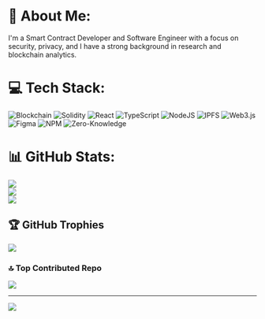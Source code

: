 
# 💫 About Me:
I'm a Smart Contract Developer and Software Engineer with a focus on security, privacy, and I have a strong background in research and blockchain analytics.  


# 💻 Tech Stack:
![Blockchain](https://img.shields.io/badge/blockchain-%23000000.svg?style=for-the-badge&logo=bitcoin&logoColor=white) ![Solidity](https://img.shields.io/badge/Solidity-%23363636.svg?style=for-the-badge&logo=solidity&logoColor=white) ![React](https://img.shields.io/badge/react-%2320232a.svg?style=for-the-badge&logo=react&logoColor=%2361DAFB) ![TypeScript](https://img.shields.io/badge/typescript-%23007ACC.svg?style=for-the-badge&logo=typescript&logoColor=white) ![NodeJS](https://img.shields.io/badge/node.js-6DA55F?style=for-the-badge&logo=node.js&logoColor=white) ![IPFS](https://img.shields.io/badge/IPFS-%2365C2CB.svg?style=for-the-badge&logo=ipfs&logoColor=white) ![Web3.js](https://img.shields.io/badge/web3.js-%23F16822.svg?style=for-the-badge&logo=web3.js&logoColor=white) ![Figma](https://img.shields.io/badge/figma-%23F24E1E.svg?style=for-the-badge&logo=figma&logoColor=white) ![NPM](https://img.shields.io/badge/NPM-%23CB3837.svg?style=for-the-badge&logo=npm&logoColor=white) ![Zero-Knowledge](https://img.shields.io/badge/Zero--Knowledge-%23000000.svg?style=for-the-badge&logo=zksync&logoColor=white)

# 📊 GitHub Stats:
![](https://github-readme-stats.vercel.app/api?username=EleazarB7&theme=tokyonight&hide_border=false&include_all_commits=true&count_private=true)<br/>
![](https://github-readme-streak-stats.herokuapp.com/?user=EleazarB7&theme=tokyonight&hide_border=false)<br/>
![](https://github-readme-stats.vercel.app/api/top-langs/?username=EleazarB7&theme=tokyonight&hide_border=false&include_all_commits=true&count_private=true&layout=compact)

## 🏆 GitHub Trophies
![](https://github-profile-trophy.vercel.app/?username=EleazarB7&theme=tokyonight&no-frame=false&no-bg=false&margin-w=4)

### 🔝 Top Contributed Repo
![](https://github-contributor-stats.vercel.app/api?username=EleazarB7&limit=5&theme=dark&combine_all_yearly_contributions=true)

---
[![](https://visitcount.itsvg.in/api?id=EleazarB7&icon=0&color=0)](https://visitcount.itsvg.in)

<!-- Proudly created with GPRM ( https://gprm.itsvg.in ) -->
